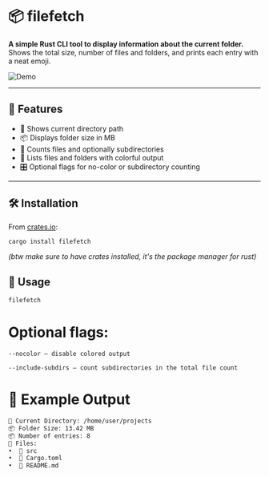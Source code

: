 # 📦 filefetch

**A simple Rust CLI tool to display information about the current folder.**  
Shows the total size, number of files and folders, and prints each entry with a neat emoji.

![Demo](https://raw.githubusercontent.com/yourusername/filefetch/main/assets/demo.gif) <!-- optional -->

---

## 🚀 Features

- 📁 Shows current directory path
- 📦 Displays folder size in MB
- 🔢 Counts files and optionally subdirectories
- 📄 Lists files and folders with colorful output
- 🎛️ Optional flags for no-color or subdirectory counting

---

## 🛠️ Installation

From [crates.io](https://crates.io/crates/filefetch):

```bash
cargo install filefetch
```

*(btw make sure to have crates installed, it's the package manager for rust)*


## 🧪 Usage
```bash
filefetch
```

# Optional flags:

    --nocolor – disable colored output

    --include-subdirs – count subdirectories in the total file count


# 📂 Example Output


```bash
📁 Current Directory: /home/user/projects
📦 Folder Size: 13.42 MB
📦 Number of entries: 8
📄 Files:
•  📁 src
•  📄 Cargo.toml
•  📄 README.md

```
